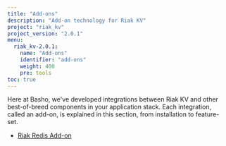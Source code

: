```yaml
---
title: "Add-ons"
description: "Add-on technology for Riak KV"
project: "riak_kv"
project_version: "2.0.1"
menu:
  riak_kv-2.0.1:
    name: "Add-ons"
    identifier: "add-ons"
    weight: 400
    pre: tools
toc: true
---
```




Here at Basho, we've developed integrations between Riak KV and other best-of-breed components in your application stack. Each integration, called an add-on, is explained in this section, from installation to feature-set.

* [Riak Redis Add-on](/riak/kv/2.0.1/add-ons/redis/)